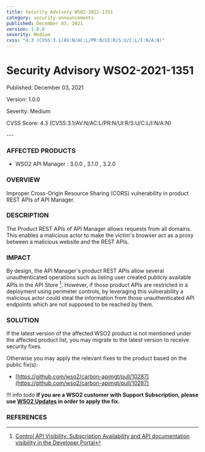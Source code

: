 ```yaml
---
title: Security Advisory WSO2-2021-1351
category: security-announcements
published: December 03, 2021
version: 1.0.0
severity: Medium
cvss: "4.3 (CVSS:3.1/AV:N/AC:L/PR:N/UI:R/S:U/C:L/I:N/A:N)"
---
```


# Security Advisory WSO2-2021-1351

<p class="doc-info">Published: December 03, 2021</p>
<p class="doc-info">Version: 1.0.0</p>
<p class="doc-info">Severity: Medium</p>
<p class="doc-info">CVSS Score: 4.3 (CVSS:3.1/AV:N/AC:L/PR:N/UI:R/S:U/C:L/I:N/A:N)</p>
---

### AFFECTED PRODUCTS
* WSO2 API Manager : 3.0.0 , 3.1.0 , 3.2.0


### OVERVIEW
Improper Cross-Origin Resource Sharing (CORS) vulnerability in product REST APIs of API Manager.


### DESCRIPTION
The Product REST APIs of API Manager allows requests from all domains. This enables a malicious actor to make the victim's browser act as a proxy between a malicious website and the REST APIs.


### IMPACT
By design, the API Manager's product REST APIs allow several unauthenticated operations such as listing user created publicly available APIs in the API Store [^1]. However, if those product APIs are restricted in a deployment using perimeter controls, by leveraging this vulnerability a malicious actor could steal the information from those unauthenticated API endpoints which are not supposed to be reached by them.


### SOLUTION
If the latest version of the affected WSO2 product is not mentioned under the affected product list, you may migrate to the latest version to receive security fixes.

Otherwise you may apply the relevant fixes to the product based on the public fix(s):

* [https://github.com/wso2/carbon-apimgt/pull/10287](https://github.com/wso2/carbon-apimgt/pull/10287)


!!! info todo
    **If you are a WSO2 customer with Support Subscription, please use [WSO2 Updates](https://wso2.com/updates/) in order to apply the fix.**


### REFERENCES
[^1]: [Control API Visibility, Subscription Availability and API documentation visibility in the Developer Portal](https://apim.docs.wso2.com/en/latest/design/advanced-topics/control-api-visibility-and-subscription-availability-in-developer-portal/#control-api-visibility-subscription-availability-and-api-documentation-visibility-in-the-developer-portal)